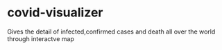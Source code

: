 # covid-visualizer

Gives the detail of infected,confirmed cases and death all over the world through interactve map
